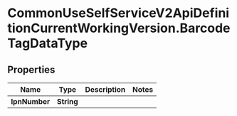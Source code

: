 # CommonUseSelfServiceV2ApiDefinitionCurrentWorkingVersion.BarcodeTagDataType

## Properties
Name | Type | Description | Notes
------------ | ------------- | ------------- | -------------
**lpnNumber** | **String** |  | 
